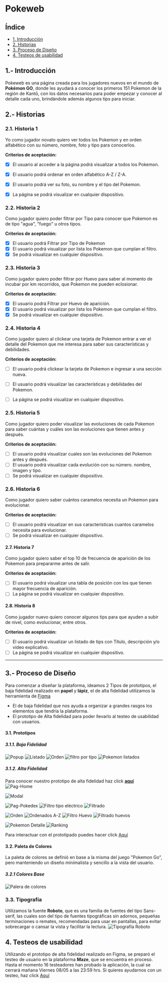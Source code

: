# Pokeweb

## Índice

*  [1. Introducción](##-1.-Introducción)
*  [2. Historias](###-2.1.-Historia-1)
*  [3. Proceso de Diseño](##-3.--Proceso-de-Diseño)
*  [4. Testeos de usabilidad](##-4.-Testeos-de-usabilidad)

## 1.- Introducción

Pokeweb es una página creada para los jugadores nuevos en el mundo de **Pokémon GO**, donde les ayudará a conocer los primeros 151 Pokemon de la región de Kantō, con los datos necesarios para poder empezar y conocer al detalle cada uno, brindándole además algunos tips para iniciar.

## 2.- Historias

### 2.1. Historia 1

Yo como jugador novato quiero ver todos los Pokemon y en orden alfabético con su número, nombre, foto y tipo para conocerlos.

**Criterios de aceptación:**

- [x] El usuario al acceder a la página podrá visualizar a todos los Pokemon.
- [x] El usuario podrá ordenar en orden alfabético A-Z / Z-A.
- [x] El usuario podrá ver su foto, su nombre y el tipo del Pokemon.
- [x] La página se podrá visualizar en cualquier dispositivo.


### 2.2. Historia 2

Como jugador quiero poder filtrar por Tipo para conocer que Pokemon es de tipo "agua", "fuego" u otros tipos.


**Criterios de aceptación:**

- [x] El usuario podrá Filtrar por Tipo de Pokemon
- [x] El usuario podrá visualizar por lista los Pokemon que cumplan el filtro.
- [x] Se podrá visualizar en cualquier dispositivo.

### 2.3. Historia 3

Como jugador quiero poder filtrar por Huevo para saber al momento de incubar por km recorridos, que Pokemon me pueden eclosionar.

**Criterios de aceptación:**

- [x] El usuario podrá Filtrar por Huevo de aparición.
- [x] El usuario podrá visualizar por lista los Pokemon que cumplan el filtro.
- [x] Se podrá visualizar en cualquier dispositivo.

### 2.4. Historia 4

Como jugador quiero al clickear una tarjeta de Pokemon entrar a ver el detalle del Pokemon que me interesa para saber sus características y debilidades.

**Criterios de aceptación:**

- [ ] El usuario podrá clickear la tarjeta de Pokemon e ingresar a una sección nueva.
- [ ] El usuario podrá visualizar las características y debilidades del Pokemon.
- [ ] La página se podrá visualizar en cualquier dispositivo.


### 2.5. Historia 5

Como jugador quiero poder visualizar las evoluciones de cada Pokemon para saber cuántas y cuáles son las evoluciones que tienen antes y después.

**Criterios de aceptación:**

- [ ] El usuario podrá visualizar cuales son las evoluciones del Pokemon antes y después.
- [ ] El usuario podrá visualizar cada evolución con su número. nombre, imagen y tipo.
- [ ] Se podrá visualizar en cualquier dispositivo.

### 2.6. Historia 6

Como jugador quiero saber cuántos caramelos necesita un Pokemon para evolucionar.

**Criterios de aceptación:**

- [ ] El usuario podrá visualizar en sus características cuantos caramelos necesita para evolucionar.
- [ ] Se podrá visualizar en cualquier dispositivo.

#### 2.7. Historia 7

Como jugador quiero saber el top 10 de frecuencia de aparición de los Pokemon para prepararme antes de salir.

**Criterios de aceptación:**

- [ ] El usuario podrá visualizar una tabla de posición con los que tienen mayor frecuencia de aparición.
- [ ] La página se podrá visualizar en cualquier dispositivo.

#### 2.8. Historia 8

Como jugador nuevo quiero conocer algunos tips para que ayuden a subir de nivel, como evolucionar, entre otros.

**Criterios de aceptación:**

- [ ] El usuario podrá visualizar un listado de tips con Título, descripción y/o vídeo explicativo.
- [ ] La página se podrá visualizar en cualquier dispositivo.

-----
## 3.- Proceso de Diseño
Para comenzar a diseñar la plataforma, ideamos 2 Tipos de prototipos, el baja fidelidad realizado en **papel** y **lápiz**, el de alta fidelidad utilizamos la herramienta de [Figma](https://www.figma.com/proto/NeNV4OzmCI8iEgxUJQIbED/Pokemon-Lover?node-id=1:2&scaling=scale-down)

 - El de baja fidelidad que nos ayuda a organizar a grandes rasgos los elementos que tendría la plataforma.
 - El prototipo de Alta fidelidad para poder llevarlo al testeo de usabilidad con usuarios.

#### 3.1. Prototipos
##### 3.1.1. Baja Fidelidad
![Popup](http://imgfz.com/i/J9eDxZH.png)
![Listado](http://imgfz.com/i/4sVJlU0.png)
![Orden](http://imgfz.com/i/n5DARFd.png)
![filtro por tipo](http://imgfz.com/i/idrzYZk.png)
![Pokemon listados](http://imgfz.com/i/Y9FKQLW.png)

##### 3.1.2. Alta Fidelidad

Para conocer nuestro prototipo de alta fidelidad haz click [**aquí**](https://www.figma.com/proto/NeNV4OzmCI8iEgxUJQIbED/Pokemon-Lover?node-id=1:2&scaling=scale-down)
\
![Pag-Home](http://imgfz.com/i/ChVvAz7.png)

![Modal](http://imgfz.com/i/1EiNdXG.jpeg)

![Pag-Pokedex](http://imgfz.com/i/mW1eSth.png)
![Filtro tipo eléctrico](http://imgfz.com/i/sPdq3VK.png)
![Filtrado](http://imgfz.com/i/2CJjhRo.png)

![Orden](http://imgfz.com/i/1agfUBo.png)
![Ordenados A-Z](http://imgfz.com/i/TFzCsg9.png)
![Filtro Huevo](http://imgfz.com/i/NvQmoip.png)
![Filtrado huevos](http://imgfz.com/i/q9Bd0SM.png)

![Pokemon Detalle](http://imgfz.com/i/jK6Wz12.png)
![Ranking](http://imgfz.com/i/oc6DTIu.png)

Para interactuar con el prototipado puedes hacer click [Aquí](https://www.figma.com/proto/NeNV4OzmCI8iEgxUJQIbED/Pokemon-Lover?node-id=1:2&scaling=scale-down)

#### 3.2. Paleta de Colores
La paleta de colores se definió en base a la misma del juego "Pokemon Go", pero manteniendo un diseño minimalista y sencillo a la vista del usuario.
##### 3.2.1 Colores Base
![Palera de colores](http://imgfz.com/i/1WQdOEA.jpeg)
### 3.3. Tipografía
Utilizamos la fuente **Roboto**, que es una familia de fuentes del tipo Sans-serif, las cuales son del tipo de fuentes tipográficas sin adornos, pequeñas terminaciones o remates, recomendadas para usar en pantallas, para evitar sobrecargar o cansar la vista y facilitar la lectura.
![Tipografía Roboto](https://norfipc.com/img/web/fuente-roboto.jpeg)

## 4. Testeos de usabilidad
Utilizando el prototipo de alta fidelidad realizado en Figma, se preparó el testeo de usuario en la plataforma **Maze**, que se encuentra en proceso. Hasta el momento 16 testeadores han probado la aplicación, la cual se cerrará mañana Viernes 08/05 a las 23:59 hrs.
Si quieres ayudarnos con un testeo, haz click [Aquí](https://t.maze.design/11018493)
